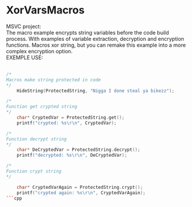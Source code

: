 # XorVarsMacros
MSVC project:<br>
The macro example encrypts string variables before the code build process. With examples of variable extraction, decryption and encryption functions. Macros xor string, but you can remake this example into a more complex encryption option.
<br>
EXEMPLE USE:<br>
<br>

```cpp
/*
Macros make string protected in code
*/
    HideString(ProtectedString, "Nigga I done steal ya bikezz");
```

```cpp
/*
Function get crypted string
*/
    char* CryptedVar = ProtectedString.get();
    printf("crypted: %s\r\n", CryptedVar);
```

```cpp
/*
Function decrypt string
*/
    char* DeCryptedVar = ProtectedString.decrypt();   
    printf("decrypted: %s\r\n", DeCryptedVar);
```


```cpp
/*
Function crypt string
*/

    char* CryptedVarAgain = ProtectedString.crypt();
    printf("crypted again: %s\r\n", CryptedVarAgain);
```cpp
